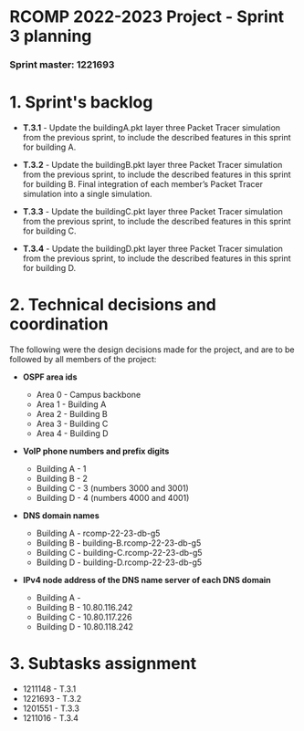 RCOMP 2022-2023 Project - Sprint 3 planning
===========================================
### Sprint master: 1221693 ###

# 1. Sprint's backlog #

* **T.3.1** - Update the buildingA.pkt layer three Packet Tracer simulation from the
previous sprint, to include the described features in this sprint for
building A.

* **T.3.2** - Update the buildingB.pkt layer three Packet Tracer simulation from the
previous sprint, to include the described features in this sprint for
building B.  Final integration of each member’s Packet Tracer simulation into a
single simulation.

* **T.3.3** - Update the buildingC.pkt layer three Packet Tracer simulation from the
previous sprint, to include the described features in this sprint for
building C.

* **T.3.4** - Update the buildingD.pkt layer three Packet Tracer simulation from the
previous sprint, to include the described features in this sprint for
building D.

# 2. Technical decisions and coordination #

The following were the design decisions made for the project, and are to be followed by all members of the project:

* **OSPF area ids**
    * Area 0 - Campus backbone
    * Area 1 - Building A
    * Area 2 - Building B
    * Area 3 - Building C
    * Area 4 - Building D

  
* **VoIP phone numbers and prefix digits**
  * Building A - 1
  * Building B - 2
  * Building C - 3 (numbers 3000 and 3001)
  * Building D - 4 (numbers 4000 and 4001)


* **DNS domain names**
    * Building A - rcomp-22-23-db-g5
    * Building B - building-B.rcomp-22-23-db-g5
    * Building C - building-C.rcomp-22-23-db-g5
    * Building D - building-D.rcomp-22-23-db-g5


* **IPv4 node address of the DNS name server of each DNS domain**
  * Building A - 
  * Building B - 10.80.116.242
  * Building C - 10.80.117.226
  * Building D - 10.80.118.242

  
# 3. Subtasks assignment #

* 1211148 - T.3.1
* 1221693 - T.3.2
* 1201551 - T.3.3
* 1211016 - T.3.4
